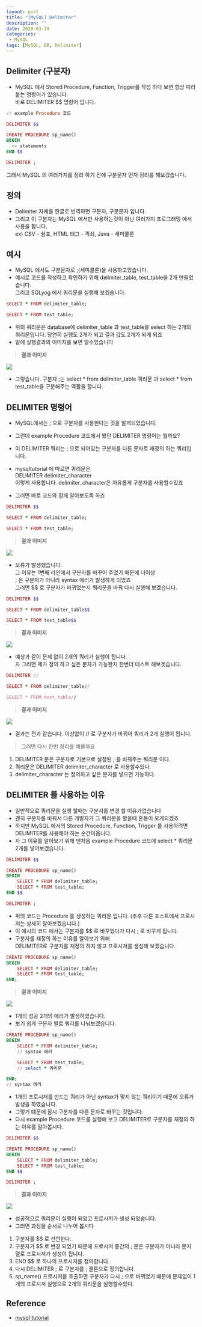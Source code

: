 ```yaml
---
layout: post
title: "[MySQL] Delimiter"
description: ""
date: 2020-03-19
categories:
 - MySQL
tags: [MySQL, DB, Delimiter]
---
```



## Delimiter (구분자)

- MySQL 에서 Stored Procedure, Function, Trigger를 작성 하다 보면 항상 따라 붙는 명령어가 있습니다.<br> 바로 DELIMITER $$ 명령어 입니다.

```ruby
// example Procedure 코드

DELIMITER $$

CREATE PROCEDURE sp_name()
BEGIN
  -- statements
END $$

DELIMITER ;
```

그래서 MySQL 의 여러가지를 정리 하기 전에 구분문자 먼저 정리를 해보겠습니다.

## 정의

- Delimiter 자체를 한글로 번역하면 구분자, 구분문자 입니다.
- 그리고 이 구분자는 MySQL 에서만 사용하는것이 아닌 여러가지 프로그래밍 에서 사용을 합니다.<br> ex) CSV - 쉼표, HTML 태그 - 꺽쇠, Java - 세미콜론

## 예시
- MySQL 에서도 구분문자로 ;(세미콜론)을 사용하고있습니다.
- 예시로 코드를 작성하고 확인하기 위해 delimiter_table, test_table을 2개 만들었습니다. <br> 그리고 SQLyog 에서 쿼리문을 실행해 보겠습니다.

```ruby
SELECT * FROM delimiter_table;

SELECT * FROM test_table;
```

- 위의 쿼리문은 database에 delimiter_table 과 test_table을 select 하는 2개의 쿼리문입니다. 당연히 실행도 2개가 되고 결과 값도 2개가 되게 되죠
- 밑에 실행결과의 이미지를 보면 알수있습니다

> **결과 이미지**
<img src="{{ site.url }}/assets/image/2020-03-19-delimiter/img1.png" class="col-12">

- 그렇습니다. 구분자 ;는 select * from delimiter_table 쿼리문 과 select * from test_table을 구분해주는 역활을 합니다.

## DELIMITER 명령어

- MySQL에서는 ; 으로 구분자를 사용한다는 것을 알게되었습니다.
- 그런데 example Procedure 코드에서 봤던 DELIMITER 명령어는 뭘까요?
- 이 DELIMITER 쿼리는 ; 으로 되어있는 구분자를 다른 문자로 재정의 하는 쿼리입니다.

- mysqltutorial 에 따르면 쿼리문은<br>
DELIMITER delimiter_character<br>
이렇게 사용합니다. delimiter_character은 자유롭게 구분자를 사용할수있죠

- 그러면 바로 코드와 함께 알아보도록 하죠

```ruby
DELIMITER $$

SELECT * FROM delimiter_table;

SELECT * FROM test_table;
```

> **결과 이미지**
<img src="{{ site.url }}/assets/image/2020-03-19-delimiter/img2.png" class="col-12">

- 오류가 발생했습니다.<br>
그 이유는 1번째 라인에서 구분자를 바꾸어 주었기 때문에 더이상<br>
; 은 구분자가 아니라 syntax 에러가 발생하게 되었죠<br>
그러면 $$ 로 구분자가 바뀌었는지 쿼리문을 바꿔 다시 실행해 보겠습니다.

```ruby
DELIMITER $$

SELECT * FROM delimiter_table$$

SELECT * FROM test_table$$
```

> **결과 이미지**
<img src="{{ site.url }}/assets/image/2020-03-19-delimiter/img3.png" class="col-12">

- 예상과 같이 문제 없이 2개의 쿼리가 실행이 됩니다.<br>
자 그러면 제가 정의 하고 싶은 문자가 가능한지 한번더 테스트 해보겟습니다.

```ruby
DELIMITER //

SELECT * FROM delimiter_table//

SELECT * FROM test_table//
```

> **결과 이미지**
<img src="{{ site.url }}/assets/image/2020-03-19-delimiter/img4.png" class="col-12">

- 결과는 전과 같습니다. 이상없이 // 로 구분자가 바뀌어 쿼리가 2개 실행이 됩니다.<br>

> 그러면 다시 한번 정리를 해볼까요
1. DELIMITER 문은 구분자로 기본으로 설정된 ; 를 바꿔주는 쿼리문 이다.<br>
2. 쿼리문은 DELIMITER delimiter_character 로 사용할수있다.<br>
3. delimiter_character 는 정의하고 싶은 문자를 넣으면 가능하다.

## DELIMITER 를 사용하는 이유

- 일반적으로 쿼리문을 실행 할때는 구분자를 변경 할 이유가없습니다
- 괜히 구분자를 바꿔서 다른 개발자가 그 쿼리문을 봤을때 혼동이 오게되겠죠<br>
- 하지만 MySQL 에서의 Stored Procedure, Function, Trigger 를 사용하려면 DELIMITER를 사용해야 하는 순간이옵니다.
- 자 그 이유를 알아보기 위해 맨처음 example Procedure 코드에 select * 쿼리문 2개를 넣어보겠습니다.

```ruby
DELIMITER $$

CREATE PROCEDURE sp_name()
BEGIN
	SELECT * FROM delimiter_table;
	SELECT * FROM test_table;
END $$

DELIMITER ;
```

- 위의 코드는 Procedure 를 생성하는 쿼리문 입니다. (추후 다른 포스트에서 프로시저는 상세히 알아보겠습니다.)
- 이 예시의 코드 에서는 구분자를 $$ 로 바꾸었다가 다시 ; 로 바꾸게 됩니다.
- 구분자를 재정의 하는 이유를 알아보기 위해<br>
DELIMITER로 구분자를 재정의 하지 않고 프로시저를 생성해 보겠습니다.

```ruby
CREATE PROCEDURE sp_name()
BEGIN
  	SELECT * FROM delimiter_table;
	SELECT * FROM test_table;
END;
```

> **결과 이미지**
<img src="{{ site.url }}/assets/image/2020-03-19-delimiter/img5.png" class="col-12">

- 1개의 성공 2개의 에러가 발생하였습니다.
- 보기 쉽게 구분자 별로 쿼리를 나눠보겠습니다.

```ruby
CREATE PROCEDURE sp_name()
BEGIN
  	SELECT * FROM delimiter_table;
	// syntax 에러

	SELECT * FROM test_table;
	// select * 쿼리문

END;
// syntax 에러
```

- 1개의 프로시저를 만드는 쿼리가 아닌 syntax가 맞지 않는 쿼리이기 때문에 오류가 발생을 하였습니다.
- 그렇기 떄문에 잠시 구분자를 다른 문자로 바꾸는 것입니다.
- 다시 example Procedure 코드를 실행해 보고 DELIMITER로 구분자를 재정의 하는 이유를 알아봅시다.

```ruby
DELIMITER $$

CREATE PROCEDURE sp_name()
BEGIN
	SELECT * FROM delimiter_table;
	SELECT * FROM test_table;
END $$

DELIMITER ;
```

> **결과 이미지**
<img src="{{ site.url }}/assets/image/2020-03-19-delimiter/img6.png" class="col-12">

- 성공적으로 쿼리문이 실행이 되었고 프로시저가 생성 되었습니다.
- 그러면 과정을 순서로 나누어 봅시다

1. 구분자를 $$ 로 선언한다.
2. 구분자가 $$ 로 변경 되었기 때문에 프로시저 중간의 ; 문은 구분자가 아니라 문자열로 프로시저가 생성이 됩니다.
3. END $$ 로 하나의 프로시저를 정의합니다.
4. 다시 DELIMITER ; 로 구분자를 ; 콜론으로 정의합니다.
5. sp_name() 프로시저를 호출하면 구분자가 다시 ; 으로 바뀌었기 때문에 문제없이 1개의 프로시저 실행으로 2개의 쿼리문을 실행할수있다.

## Reference

* [mysql tutorial](https://www.mysqltutorial.org/mysql-stored-procedure/mysql-delimiter/)